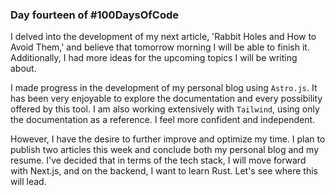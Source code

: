 ### Day fourteen of #100DaysOfCode

I delved into the development of my next article, 'Rabbit Holes and How to Avoid Them,' and believe that tomorrow morning I will be able to finish it. Additionally, I had more ideas for the upcoming topics I will be writing about.

I made progress in the development of my personal blog using `Astro.js`. It has been very enjoyable to explore the documentation and every possibility offered by this tool. I am also working extensively with `Tailwind`, using only the documentation as a reference. I feel more confident and independent.

However, I have the desire to further improve and optimize my time. I plan to publish two articles this week and conclude both my personal blog and my resume. I've decided that in terms of the tech stack, I will move forward with Next.js, and on the backend, I want to learn Rust. Let's see where this will lead.
